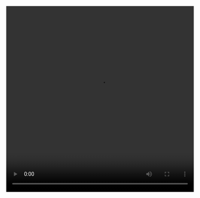 <video controls="controls" width="100%" height="500px">

  <source src="./video/绑定推荐人教程.mp4" type="video/mp4">

</video>